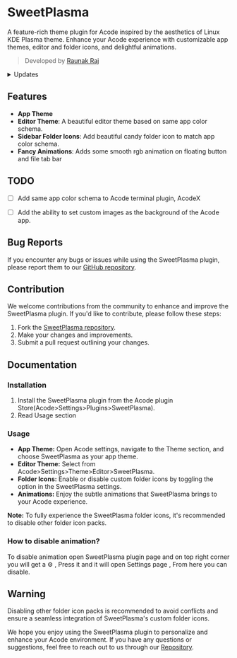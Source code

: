 # SweetPlasma

A feature-rich theme plugin for Acode inspired by the aesthetics of Linux KDE Plasma theme. Enhance your Acode experience with customizable app themes, editor and folder icons, and delightful animations.

> Developed by [Raunak Raj](https://github.com/bajrangCoder)

<details>
    <summary>Updates</summary>
    <details>
        <summary><code><strong>v1.0.1</strong></code></summary>
        <p>Improved Editor theme</p>
    </details>

    
</details>

## Features

- **App Theme**
- **Editor Theme**: A beautiful editor theme based on same app color schema.
- **Sidebar Folder Icons**: Add beautiful candy folder icon to match app color schema.
- **Fancy Animations**: Adds some smooth rgb animation on floating button and file tab bar

## TODO

- [ ] Add same app color schema to Acode terminal plugin, AcodeX

- [ ] Add the ability to set custom images as the background of the Acode app.

## Bug Reports

If you encounter any bugs or issues while using the SweetPlasma plugin, please report them to our [GitHub repository](https://github.com/bajrangCoder/SweetPlasma).

## Contribution

We welcome contributions from the community to enhance and improve the SweetPlasma plugin. If you'd like to contribute, please follow these steps:

1. Fork the [SweetPlasma repository](https://github.com/bajrangCoder/SweetPlasma).
2. Make your changes and improvements.
3. Submit a pull request outlining your changes.

## Documentation

### Installation

1. Install the SweetPlasma plugin from the Acode plugin Store(Acode>Settings>Plugins>SweetPlasma).
2. Read Usage section

### Usage

- **App Theme:** Open Acode settings, navigate to the Theme section, and choose SweetPlasma as your app theme.
- **Editor Theme:** Select from Acode>Settings>Theme>Editor>SweetPlasma.
- **Folder Icons:** Enable or disable custom folder icons by toggling the option in the SweetPlasma settings.
- **Animations:** Enjoy the subtle animations that SweetPlasma brings to your Acode experience.

**Note:** To fully experience the SweetPlasma folder icons, it's recommended to disable other folder icon packs.

### How to disable animation?

To disable animation open SweetPlasma plugin page and on top right corner you will get a ⚙️ , Press it and it will open Settings page , From here you can disable.

## Warning

Disabling other folder icon packs is recommended to avoid conflicts and ensure a seamless integration of SweetPlasma's custom folder icons.

We hope you enjoy using the SweetPlasma plugin to personalize and enhance your Acode environment. If you have any questions or suggestions, feel free to reach out to us through our [Repository](https://github.com/bajrangCoder/SweetPlasma).
